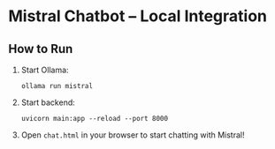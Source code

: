 # Mistral Chatbot – Local Integration

## How to Run

1. Start Ollama:
   ```
   ollama run mistral
   ```

2. Start backend:
   ```
   uvicorn main:app --reload --port 8000
   ```

3. Open `chat.html` in your browser to start chatting with Mistral!
